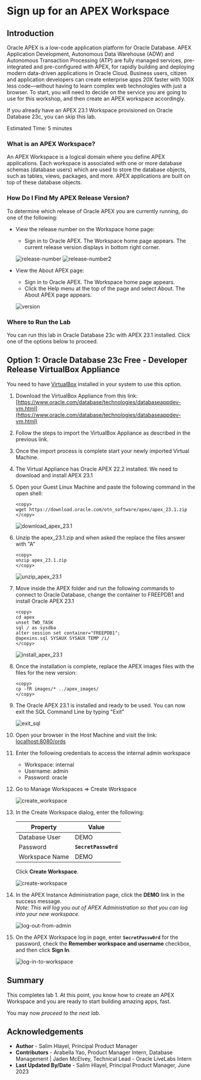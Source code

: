 # Sign up for an APEX Workspace

## Introduction

Oracle APEX is a low-code application platform for Oracle Database. APEX Application Development, Autonomous Data Warehouse (ADW) and Autonomous Transaction Processing (ATP) are fully managed services, pre-integrated and pre-configured with APEX, for rapidly building and deploying modern data-driven applications in Oracle Cloud. Business users, citizen and application developers can create enterprise apps 20X faster with 100X less code—without having to learn complex web technologies with just a browser. To start, you will need to decide on the service you are going to use for this workshop, and then create an APEX workspace accordingly.

If you already have an APEX 23.1 Workspace provisioned on Oracle Database 23c, you can skip this lab.

Estimated Time: 5 minutes

### What is an APEX Workspace?
An APEX Workspace is a logical domain where you define APEX applications. Each workspace is associated with one or more database schemas (database users) which are used to store the database objects, such as tables, views, packages, and more. APEX applications are built on top of these database objects.

### How Do I Find My APEX Release Version?
To determine which release of Oracle APEX you are currently running, do one of the following:
* View the release number on the Workspace home page:
    - Sign in to Oracle APEX. The Workspace home page appears. The current release version displays in bottom right corner.

    ![release-number](images/release-number.png " ")
    ![release-number2](images/release-number2.png " ")

* View the About APEX page:
    - Sign in to Oracle APEX. The Workspace home page appears.
    - Click the Help menu at the top of the page and select About. The About APEX page appears.

  ![version](images/version.png)

### Where to Run the Lab
You can run this lab in Oracle Database 23c with APEX 23.1 installed.
Click one of the options below to proceed.

## **Option 1**: Oracle Database 23c Free - Developer Release VirtualBox Appliance

You need to have [VirtualBox](https://www.oracle.com/virtualization/technologies/vm/downloads/virtualbox-downloads.html) installed in your system to use this option.

1.  Download the VirtualBox Appliance from this link: [https://www.oracle.com/database/technologies/databaseappdev-vm.html](https://www.oracle.com/database/technologies/databaseappdev-vm.html)

2. Follow the steps to import the VirtualBox Appliance as described in the previous link.

3. Once the import process is complete start your newly imported Virtual Machine.

4. The Virtual Appliance has Oracle APEX 22.2 installed. We need to download and install APEX 23.1

5. Open your Guest Linux Machine and paste the following command in the open shell:

    ```
    <copy>
    wget https://download.oracle.com/otn_software/apex/apex_23.1.zip
    </copy>
    ```

    ![download_apex_23.1](images/download_apex_23.1.png " ")

6. Unzip the apex_23.1.zip and when asked the replace the files answer with "A"

    ```
    <copy>
    unzip apex_23.1.zip
    </copy>
    ```
    ![unzip_apex_23.1](images/unzip_apex_23.1.png " ")

7. Move inside the APEX folder and run the following commands to connect to Oracle Database, change the container to FREEPDB1 and install Oracle APEX 23.1

    ```
    <copy>
    cd apex
    unset TWO_TASK
    sql / as sysdba
    alter session set container="FREEPDB1";
    @apexins.sql SYSAUX SYSAUX TEMP /i/
    </copy>
    ```
    ![install_apex_23.1](images/install_apex_23.1.png " ")

8. Once the installation is complete, replace the APEX images files with the files for the new version:

    ```
    <copy>
    cp -fR images/* ../apex_images/
    </copy>
    ```

9. The Oracle APEX 23.1 is installed and ready to be used. You can now exit the SQL Command Line by typing "Exit"

    ![exit_sql](images/exit_sql.png " ")

10. Open your browser in the Host Machine and visit the link: [localhost:8080/ords](localhost:8080/ords)

11. Enter the following credentials to access the internal admin workspace
    - Workspace: internal
    - Username: admin
    - Password: oracle

12. Go to Manage Workspaces => Create Workspace

    ![create_workspace](images/create_workspace.png)

13. In the Create Workspace dialog, enter the following:

    | Property | Value |
    | --- | --- |
    | Database User | DEMO |
    | Password | **`SecretPassw0rd`** |
    | Workspace Name | DEMO |

    Click **Create Workspace**.

    ![create-workspace](images/create-workspace.png " ")

14. In the APEX Instance Administration page, click the **DEMO** link in the success message.         
    *Note: This will log you out of APEX Administration so that you can log into your new workspace.*

    ![log-out-from-admin](images/log-out-from-admin.png " ")

15. On the APEX Workspace log in page, enter **``SecretPassw0rd``** for the password, check the **Remember workspace and username** checkbox, and then click **Sign In**.

    ![log-in-to-workspace](images/log-in-to-workspace.png " ")

## **Summary**

This completes lab 1. At this point, you know how to create an APEX Workspace and you are ready to start building amazing apps, fast.

You may now *proceed to the next lab*.

## **Acknowledgements**

 - **Author** -  Salim Hlayel, Principal Product Manager
 - **Contributors** - Arabella Yao, Product Manager Intern, Database Management | Jaden McElvey, Technical Lead - Oracle LiveLabs Intern
 - **Last Updated By/Date** - Salim Hlayel, Principal Product Manager, June 2023
